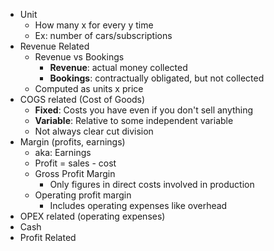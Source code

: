 - Unit
	- How many x for every y time
	- Ex: number of cars/subscriptions 
- Revenue Related
	- Revenue vs Bookings
		- **Revenue**: actual money collected
		- **Bookings**: contractually obligated, but not collected
	- Computed as units x price
- COGS related (Cost of Goods)
	- **Fixed**: Costs you have even if you don't sell anything
	- **Variable**: Relative to some independent variable
	- Not always clear cut division
- Margin (profits, earnings)
	- aka: Earnings
	- Profit = sales - cost
	- Gross Profit Margin
		- Only figures in direct costs involved in production
	- Operating profit margin
		- Includes operating expenses like overhead
- OPEX related (operating expenses)
- Cash
- Profit Related